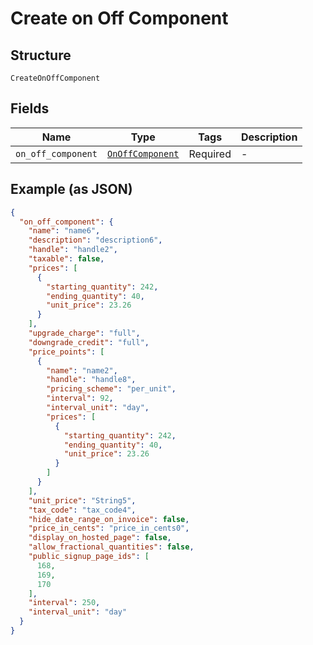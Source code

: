 
# Create on Off Component

## Structure

`CreateOnOffComponent`

## Fields

| Name | Type | Tags | Description |
|  --- | --- | --- | --- |
| `on_off_component` | [`OnOffComponent`](../../doc/models/on-off-component.md) | Required | - |

## Example (as JSON)

```json
{
  "on_off_component": {
    "name": "name6",
    "description": "description6",
    "handle": "handle2",
    "taxable": false,
    "prices": [
      {
        "starting_quantity": 242,
        "ending_quantity": 40,
        "unit_price": 23.26
      }
    ],
    "upgrade_charge": "full",
    "downgrade_credit": "full",
    "price_points": [
      {
        "name": "name2",
        "handle": "handle8",
        "pricing_scheme": "per_unit",
        "interval": 92,
        "interval_unit": "day",
        "prices": [
          {
            "starting_quantity": 242,
            "ending_quantity": 40,
            "unit_price": 23.26
          }
        ]
      }
    ],
    "unit_price": "String5",
    "tax_code": "tax_code4",
    "hide_date_range_on_invoice": false,
    "price_in_cents": "price_in_cents0",
    "display_on_hosted_page": false,
    "allow_fractional_quantities": false,
    "public_signup_page_ids": [
      168,
      169,
      170
    ],
    "interval": 250,
    "interval_unit": "day"
  }
}
```

